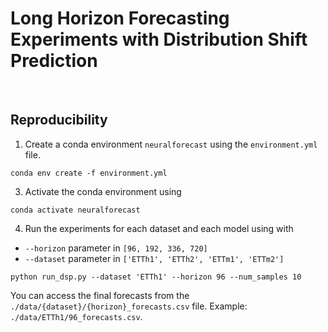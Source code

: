 # Long Horizon Forecasting Experiments with Distribution Shift Prediction

<br>

## Reproducibility

1. Create a conda environment `neuralforecast` using the `environment.yml` file.

```shell
conda env create -f environment.yml
```

3. Activate the conda environment using

```shell
conda activate neuralforecast
```

4. Run the experiments for each dataset and each model using with

- `--horizon` parameter in `[96, 192, 336, 720]`
- `--dataset` parameter in `['ETTh1', 'ETTh2', 'ETTm1', 'ETTm2']`
  <br>

```shell
python run_dsp.py --dataset 'ETTh1' --horizon 96 --num_samples 10
```

You can access the final forecasts from the `./data/{dataset}/{horizon}_forecasts.csv` file. Example: `./data/ETTh1/96_forecasts.csv`.
<br><br>
